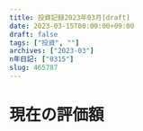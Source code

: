 ```yaml
---
title: 投資記録2023年03月[draft]
date: 2023-03-15T00:00:00+09:00
draft: false
tags: ["投資", ""]
archives: ["2023-03"]
n年日記: ["0315"]
slug: 465787
---
```

# 現在の評価額